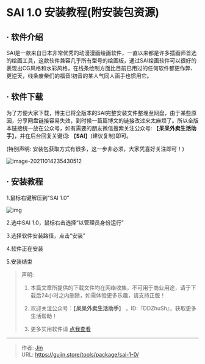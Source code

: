 # SAI 1.0 安装教程(附安装包资源)


## · 软件介绍
SAI是一款来自日本非常优秀的动漫漫画绘画软件，一直以来都是许多插画师首选的绘画工具，这款软件兼容几乎所有型号的绘画板，通过SAI绘画软件可以很好的表现出CG风格和水彩风格，在线条绘制方面比目前已用过的任何软件都更作弊、更逆天，线条废柴们的福音!初音的某人气同人画手也惯用它。

## · 软件下载
为了方便大家下载，博主已将全版本的SAI完整安装文件整理至网盘，由于某些原因，分享网盘链接容易失效，到时候一篇篇博文的链接改过来太麻烦了。所以全版本链接统一放在公众号，如有需要的朋友微信搜索关注公众号: 【**呆呆外卖生活助手**】，并在后台回复关键词: 【**SAI**】(建议复制)即可。

(特别声明: 安装包获取方式有很多，这一步非必须，大家凭喜好关注即可！)

![image-20211014235430512](https://img.gujin.store/img/image-20211014235430512.png)

## · 安装教程

1.鼠标右键解压到“SAI 1.0”

![img](https://img.gujin.store/img/v2-5c03ed9f47e1595300506c30feb2521b_720w.png)

2.选中SAI 1.0，鼠标右击选择“以管理员身份运行”

3.选择软件安装路径，点击“安装”

4.软件正在安装

5.安装结束




> 声明: 
>
> 1. 本篇文章所提供的下载文件均在网络收集，不可用于商业用途，请于下载后24小时之内删除，如需体验更多乐趣，请支持正版！
>
> 2. 欢迎关注公众号：【**呆呆外卖生活助手**】 ，ID:『DDZhuSh』，获取更多生活帮助！
>
> 3. 更多实用软件请  [点我查看](/tools)


---

> 作者: [Jin](https://img.gujin.store/img/favicon.ico)  
> URL: https://gujin.store/tools/package/sai-1-0/  

